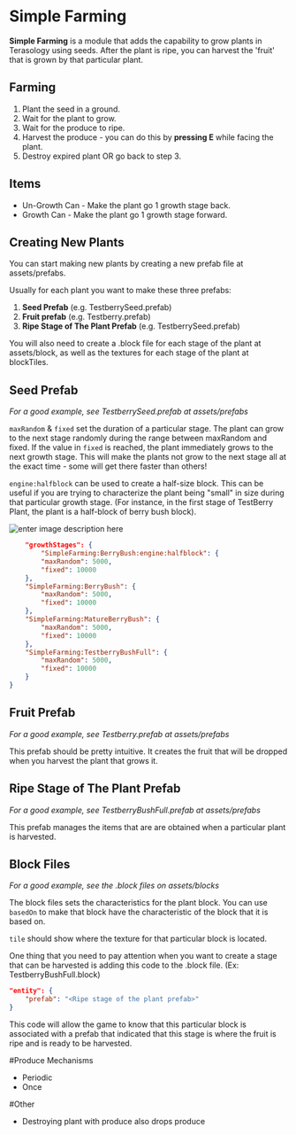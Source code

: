 Simple Farming
==============
**Simple Farming** is a module that adds the capability to grow plants in Terasology using seeds. After the plant is ripe, you can harvest the 'fruit' that is grown by that particular plant.

Farming
-------
1. Plant the seed in a ground.
2. Wait for the plant to grow.
3. Wait for the produce to ripe.
4. Harvest the produce - you can do this by **pressing E** while facing the plant.
5. Destroy expired plant OR go back to step 3.

Items
-----
 - Un-Growth Can - Make the plant go 1 growth stage back.
 - Growth Can - Make the plant go 1 growth stage forward.

Creating New Plants
-----------------
You can start making new plants by creating a new prefab file at assets/prefabs.

Usually for each plant you want to make these three prefabs:
1. **Seed Prefab** (e.g. TestberrySeed.prefab)
2. **Fruit prefab** (e.g. Testberry.prefab)
3. **Ripe Stage of The Plant Prefab** (e.g. TestberrySeed.prefab)

You will also need to create a .block file for each stage of the plant at assets/block, as well as the textures for each stage of the plant at blockTiles.

Seed Prefab
-----------
*For a good example, see TestberrySeed.prefab at assets/prefabs*

`maxRandom` & `fixed` set the duration of a particular stage. The plant can grow to the next stage randomly during the range between maxRandom and fixed. If the value in `fixed` is reached, the plant immediately grows to the next growth stage. This will make the plants not grow to the next stage all at the exact time - some will get there faster than others!

`engine:halfblock` can be used to create a half-size block. This can be useful if you are trying to characterize the plant being "small" in size during that particular growth stage. (For instance, in the first stage of TestBerry Plant, the plant is a half-block of berry bush block).

![enter image description here](http://i.imgur.com/URLFbzo.png)

```json
    "growthStages": {
        "SimpleFarming:BerryBush:engine:halfblock": {
        "maxRandom": 5000,
        "fixed": 10000
    },
    "SimpleFarming:BerryBush": {
        "maxRandom": 5000,
        "fixed": 10000
    },
    "SimpleFarming:MatureBerryBush": {
        "maxRandom": 5000,
        "fixed": 10000
    },
    "SimpleFarming:TestberryBushFull": {
        "maxRandom": 5000,
        "fixed": 10000
    }
}
```

Fruit Prefab
-----------
*For a good example, see Testberry.prefab at assets/prefabs*

This prefab should be pretty intuitive. It creates the fruit that will be dropped when you harvest the plant that grows it.

Ripe Stage of The Plant Prefab
-----------
*For a good example, see TestberryBushFull.prefab at assets/prefabs*

This prefab manages the items that are are obtained when a particular plant is harvested. 

Block Files
-------
*For a good example, see the .block files on assets/blocks*

The block files sets the characteristics for the plant block. 
You can use `basedOn` to make that block have the characteristic of the block that it is based on. 

`tile` should show where the texture for that particular block is located.

One thing that you need to pay attention when you want to create a stage that can be harvested is adding this code to the .block file. (Ex: TestberryBushFull.block)

```json
"entity": {
    "prefab": "<Ripe stage of the plant prefab>"
}
```

This code will allow the game to know that this particular block is associated with a prefab that indicated that this stage is where the fruit is ripe and is ready to be harvested.

#Produce Mechanisms
- Periodic
- Once

#Other
- Destroying plant with produce also drops produce
